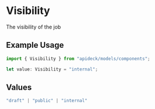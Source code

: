 # Visibility

The visibility of the job

## Example Usage

```typescript
import { Visibility } from "apideck/models/components";

let value: Visibility = "internal";
```

## Values

```typescript
"draft" | "public" | "internal"
```